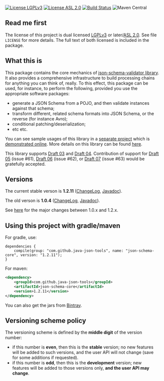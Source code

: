 [![License LGPLv3][LGPLv3 badge]][LGPLv3]
[![License ASL 2.0][ASL 2.0 badge]][ASL 2.0]
[![Build Status][Travis badge]][Travis]
![Maven Central](https://img.shields.io/maven-central/v/com.github.java-json-tools/json-schema-core.svg)


## Read me first

The license of this project is dual licensed [LGPLv3] or later/[ASL 2.0]. See file `LICENSE` for more
details. The full text of both licensed is included in the package.

## What this is

This package contains the core mechanics of [json-schema-validator
library](https://github.com/java-json-tools/json-schema-validator). It also provides a comprehensive
infrastructure to build processing chains for anything you can think of, really. To this effect,
this package can be used, for instance, to perform the following, provided you use the appropriate
software packages:

* generate a JSON Schema from a POJO, and then validate instances against that schema;
* transform different, related schema formats into JSON Schema, or the reverse (for instance Avro);
* conditional patching/deserialization;
* etc etc.

You can see sample usages of this library in a [separate
project](https://github.com/fge/json-schema-processor-examples) which is [demonstrated
online](http://json-schema-validator.herokuapp.com). More details on this library can
be found [here](https://github.com/java-json-tools/json-schema-core/wiki/Architecture).

This library supports [Draft 03](https://json-schema.org/specification-links.html#draft-3) and
[Draft 04](https://json-schema.org/specification-links.html#draft-4). Contribution of support
for [Draft 05](https://json-schema.org/specification-links.html#draft-5) (issue #61),
[Draft 06](https://json-schema.org/specification-links.html#draft-6) (issue #62), or
[Draft 07](https://json-schema.org/specification-links.html#draft-7) (issue #63) would be
gratefully accepted.

## Versions

The current stable verson is **1.2.11**
([ChangeLog](https://github.com/java-json-tools/json-schema-core/wiki/ChangeLog_12x),
[Javadoc](http://java-json-tools.github.io/json-schema-core/1.2.x/index.html)).

The old verson is **1.0.4**
([ChangeLog](https://github.com/java-json-tools/json-schema-core/wiki/ChangeLog_10x),
[Javadoc](http://java-json-tools.github.io/json-schema-core/1.0.x/index.html)).

See [here](https://github.com/java-json-tools/json-schema-core/wiki/Whatsnew_12) for
the major changes between 1.0.x and 1.2.x.

## Using this project with gradle/maven

For gradle, use:

```
dependencies {
    compile(group: "com.github.java-json-tools", name: "json-schema-core", version: "1.2.11");
}
```

For maven:

```xml
<dependency>
    <groupId>com.github.java-json-tools</groupId>
    <artifactId>json-schema-core</artifactId>
    <version>1.2.11</version>
</dependency>
```

You can also get the jars from [Bintray](https://bintray.com/bintray/jcenter/com.github.java-json-tools%3Ajson-schema-core).

## Versioning scheme policy

The versioning scheme is defined by the **middle digit** of the version number:

* if this number is **even**, then this is the **stable** version; no new features will be
  added to such versions, and the user API will not change (save for some additions if requested).
* if this number is **odd**, then this is the **development** version; new features will be
  added to those versions only, **and the user API may change**.

[LGPLv3 badge]: https://img.shields.io/:license-LGPLv3-blue.svg
[LGPLv3]: http://www.gnu.org/licenses/lgpl-3.0.html
[ASL 2.0 badge]: https://img.shields.io/:license-Apache%202.0-blue.svg
[ASL 2.0]: http://www.apache.org/licenses/LICENSE-2.0.html
[Travis Badge]: https://api.travis-ci.org/java-json-tools/json-schema-core.svg?branch=master
[Travis]: https://travis-ci.org/java-json-tools/json-schema-core
